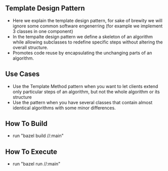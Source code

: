 ## Template Design Pattern
- Here we explain the template design pattern, for sake of brewity we will ignore some common software engenerring (for example we implement 3 classes in one component)
- In the tempalte design pattern we define a skeleton of an algorithm while allowing subclasses to redefine specific steps without altering the overall structure.
- Promotes code reuse by encapsulating the unchanging parts of an algorithm.

## Use Cases
- Use the Template Method pattern when you want to let clients extend only particular steps of an algorithm, but not the whole algorithm or its structure
- Use the pattern when you have several classes that contain almost identical algorithms with some minor differences.

## How To Build
- run "bazel build //:main"

## How To Execute
- run "bazel run //:main"
